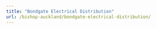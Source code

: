 ```yaml
---
title: "Bondgate Electrical Distribution"
url: /bishop-auckland/bondgate-electrical-distribution/
---
```

